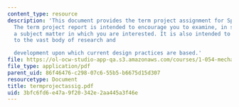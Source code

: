 ```yaml
---
content_type: resource
description: 'This document provides the term project assignment for Spring 2004.
  The term project report is intended to encourage you to examine, in some depth,
  a subject matter in which you are interested. It is also intended to introduce you
  to the vast body of research and

  development upon which current design practices are based.'
file: https://ol-ocw-studio-app-qa.s3.amazonaws.com/courses/1-054-mechanics-and-design-of-concrete-structures-spring-2004/3bfc6fd6e47a9f20342e2aa445a3f46e_termprojectassig.pdf
file_type: application/pdf
parent_uid: 86f46476-c298-07c6-55b5-b6675d15d307
resourcetype: Document
title: termprojectassig.pdf
uid: 3bfc6fd6-e47a-9f20-342e-2aa445a3f46e
---
```

